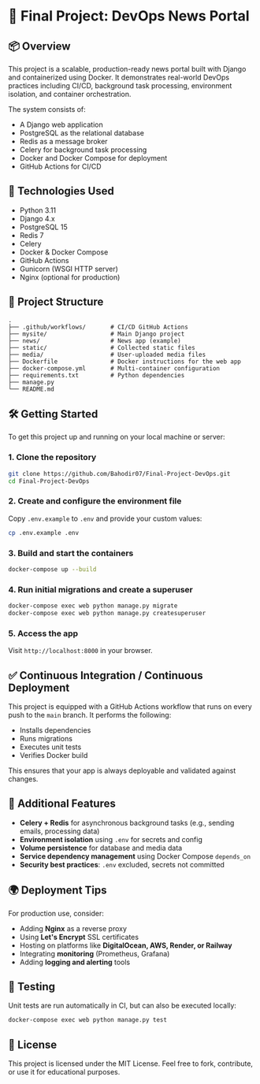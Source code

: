 # 📰 Final Project: DevOps News Portal

## 📦 Overview

This project is a scalable, production-ready news portal built with Django and containerized using Docker. It demonstrates real-world DevOps practices including CI/CD, background task processing, environment isolation, and container orchestration.

The system consists of:

- A Django web application
- PostgreSQL as the relational database
- Redis as a message broker
- Celery for background task processing
- Docker and Docker Compose for deployment
- GitHub Actions for CI/CD

## 🚀 Technologies Used

- Python 3.11
- Django 4.x
- PostgreSQL 15
- Redis 7
- Celery
- Docker & Docker Compose
- GitHub Actions
- Gunicorn (WSGI HTTP server)
- Nginx (optional for production)

## 📂 Project Structure

```
.
├── .github/workflows/       # CI/CD GitHub Actions
├── mysite/                  # Main Django project
├── news/                    # News app (example)
├── static/                  # Collected static files
├── media/                   # User-uploaded media files
├── Dockerfile               # Docker instructions for the web app
├── docker-compose.yml       # Multi-container configuration
├── requirements.txt         # Python dependencies
├── manage.py
└── README.md
```

## 🛠️ Getting Started

To get this project up and running on your local machine or server:

### 1. Clone the repository

```bash
git clone https://github.com/Bahodir07/Final-Project-DevOps.git
cd Final-Project-DevOps
```

### 2. Create and configure the environment file

Copy `.env.example` to `.env` and provide your custom values:

```bash
cp .env.example .env
```

### 3. Build and start the containers

```bash
docker-compose up --build
```

### 4. Run initial migrations and create a superuser

```bash
docker-compose exec web python manage.py migrate
docker-compose exec web python manage.py createsuperuser
```

### 5. Access the app

Visit `http://localhost:8000` in your browser.

## ✅ Continuous Integration / Continuous Deployment

This project is equipped with a GitHub Actions workflow that runs on every push to the `main` branch. It performs the following:

- Installs dependencies
- Runs migrations
- Executes unit tests
- Verifies Docker build

This ensures that your app is always deployable and validated against changes.

## 🧠 Additional Features

- **Celery + Redis** for asynchronous background tasks (e.g., sending emails, processing data)
- **Environment isolation** using `.env` for secrets and config
- **Volume persistence** for database and media data
- **Service dependency management** using Docker Compose `depends_on`
- **Security best practices**: `.env` excluded, secrets not committed

## 🌍 Deployment Tips

For production use, consider:

- Adding **Nginx** as a reverse proxy
- Using **Let's Encrypt** SSL certificates
- Hosting on platforms like **DigitalOcean, AWS, Render, or Railway**
- Integrating **monitoring** (Prometheus, Grafana)
- Adding **logging and alerting** tools

## 🧪 Testing

Unit tests are run automatically in CI, but can also be executed locally:

```bash
docker-compose exec web python manage.py test
```

## 📄 License

This project is licensed under the MIT License. Feel free to fork, contribute, or use it for educational purposes.
